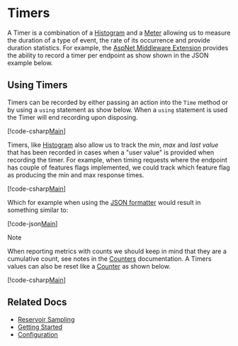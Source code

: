 # Timers

A Timer is a combination of a [Histogram](histograms.md) and a [Meter](meters.md) allowing us to measure the duration of a type of event, the rate of its occurrence and provide duration statistics. For example, the [AspNet Middleware Extension](../intro.md) provides the ability to record a timer per endpoint as show shown in the JSON example below.

## Using Timers

Timers can be recorded by either passing an action into the `Time` method or by using a `using` statement as show below. When a `using` statement is used the Timer will end recording upon disposing.

[!code-csharp[Main](../../src/samples/AppMetrics.Metric.Code.Snippets/Timers.cs?start=3&end=18)]

Timers, like [Histogram](histograms.md) also allow us to track the *min*, *max* and *last value* that has been recorded in cases when a "user value" is provided when recording the timer. For example, when timing requests where the endpoint has couple of features flags implemented, we could track which feature flag as producing the min and max response times. 

[!code-csharp[Main](../../src/samples/AppMetrics.Metric.Code.Snippets/Timers.cs?start=22&end=25)]

Which for example when using the [JSON formatter](../intro.md#configuring-a-web-host) would result in something similar to:

[!code-json[Main](../../src/samples/App.Metrics.Formatters.Json.Samples/TimerExample.json)]    

> [!NOTE]
> When reporting metrics with counts we should keep in mind that they are a cumulative count, see notes in the [Counters](counters.md#reporting-counters) documentation.
> A Timers values can also be reset like a [Counter](counters.md) as shown below.

[!code-csharp[Main](../../src/samples/AppMetrics.Metric.Code.Snippets/Timers.cs?start=29)]

## Related Docs

- [Reservoir Sampling](../sampling/index.md)
- [Getting Started](../intro.md#measuring-application-metrics)
- [Configuration](../fundamentals/configuration.md)